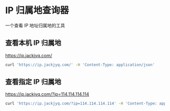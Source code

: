 # IP 归属地查询器

一个查看 IP 地址归属地的工具

## 查看本机 IP 归属地

https://ip.jackjyq.com/

```bash
curl 'https://ip.jackjyq.com/' -H 'Content-Type: application/json'
```

## 查看指定 IP 归属地

https://ip.jackjyq.com/?ip=114.114.114.114

```bash
curl 'https://ip.jackjyq.com/?ip=114.114.114.114' -H 'Content-Type: application/json'
```
